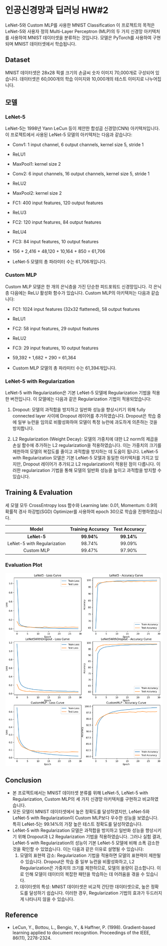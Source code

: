 # 인공신경망과 딥러닝 HW#2

LeNet-5와 Custom MLP를 사용한 MNIST Classification
이 프로젝트의 목적은 LeNet-5와 사용자 정의 Multi-Layer Perceptron (MLP)의 두 가지 신경망 아키텍처를 사용하여 MNIST 데이터셋을 분류하는 것입니다. 모델은 PyTorch를 사용하여 구현되며 MNIST 데이터셋에서 학습됩니다.

## Dataset
MNIST 데이터셋은 28x28 픽셀 크기의 손글씨 숫자 이미지 70,000개로 구성되어 있습니다. 데이터셋은 60,000개의 학습 이미지와 10,000개의 테스트 이미지로 나누어집니다.

## 모델
### LeNet-5
LeNet-5는 1998년 Yann LeCun 등이 제안한 합성곱 신경망(CNN) 아키텍처입니다.
이 프로젝트에서 사용된 LeNet-5 모델의 아키텍처는 다음과 같습니다:

- Conv1: 1 input channel, 6 output channels, kernel size 5, stride 1
- ReLU1
- MaxPool1: kernel size 2
- Conv2: 6 input channels, 16 output channels, kernel size 5, stride 1
- ReLU2
- MaxPool2: kernel size 2
- FC1: 400 input features, 120 output features
- ReLU3
- FC2: 120 input features, 84 output features
- ReLU4
- FC3: 84 input features, 10 output features
  
- 156 + 2,416 + 48,120 + 10,164 + 850 = 61,706
- LeNet-5 모델의 총 파라미터 수는 61,706개입니다.

### Custom MLP
Custom MLP 모델은 한 개의 은닉층을 가진 단순한 피드포워드 신경망입니다. 각 은닉층 다음에는 ReLU 활성화 함수가 있습니다. Custom MLP의 아키텍처는 다음과 같습니다:

- FC1: 1024 input features (32x32 flattened), 58 output features 
- ReLU1
- FC2: 58 input features, 29 output features
- ReLU2
- FC3: 29 input features, 10 output features
  
- 59,392 + 1,682 + 290 = 61,364
- Custom MLP 모델의 총 파라미터 수는 61,394개입니다.

### LeNet-5 with Regularization
LeNet-5 with Regularization은 기본 LeNet-5 모델에 Regularization 기법을 적용한 버전입니다. 이 모델에는 다음과 같은 Regularization 기법이 적용되었습니다:

1. Dropout: 모델의 과적합을 방지하고 일반화 성능을 향상시키기 위해 fully connected layer 사이에 Dropout 레이어를 추가하였습니다. Dropout은 학습 중에 일부 뉴런을 임의로 비활성화하여 모델이 특정 뉴런에 과도하게 의존하는 것을 방지합니다.
   
2. L2 Regularization (Weight Decay): 모델의 가중치에 대한 L2 norm의 제곱을 손실 함수에 추가하는 L2 regularization을 적용하였습니다. 이는 가중치의 크기를 제한하여 모델의 복잡도를 줄이고 과적합을 방지하는 데 도움이 됩니다. LeNet-5 with Regularization 모델은 기본 LeNet-5 모델과 동일한 아키텍처를 가지고 있지만, Dropout 레이어가 추가되고 L2 regularization이 적용된 점이 다릅니다. 이러한 regularization 기법을 통해 모델의 일반화 성능을 높이고 과적합을 방지할 수 있습니다.

## Training & Evaluation
세 모델 모두 CrossEntropy loss 함수와 Learning late: 0.01, Momentum: 0.9의 확률적 경사 하강법(SGD) Optimizer를 사용하여 epoch 30으로 학습을 진행하였습니다.


|            Model            | Training Accuracy | Test Accuracy |
|:---------------------------:|:-----------------:|:-------------:|
|         **LeNet-5**         |     **99.94%**    |   **99.14%**  |
| LeNet-5 with Regularization |       98.74%      |     99.09%    |
|          Custom MLP         |       99.47%      |     97.90%    |

### Evaluation Plot
![Evaluation Plot](./evaluation_plot.png)

## Conclusion
- 본 프로젝트에서는 MNIST 데이터셋 분류를 위해 LeNet-5, LeNet-5 with Regularization, Custom MLP의 세 가지 신경망 아키텍처를 구현하고 비교하였습니다.
- 모든 모델이 MNIST 데이터셋에서 높은 정확도를 달성하였지만, LeNet-5와 LeNet-5 with Regularization이 Custom MLP보다 우수한 성능을 보였습니다. 특히 LeNet-5는 99.14%의 가장 높은 테스트 정확도를 달성하였습니다.
- LeNet-5 with Regularization 모델은 과적합을 방지하고 일반화 성능을 향상시키기 위해 Dropout과 L2 Regularization 기법을 적용하였습니다. 그러나 실험 결과, LeNet-5 with Regularization의 성능이 기본 LeNet-5 모델에 비해 소폭 감소한 것을 확인할 수 있었습니다. 이는 다음과 같은 이유로 설명될 수 있습니다:
  1. 모델의 표현력 감소: Regularization 기법을 적용하면 모델의 표현력이 제한될 수 있습니다. Dropout은 학습 중 일부 뉴런을 비활성화하고, L2 Regularization은 가중치의 크기를 제한하므로, 모델의 용량이 감소합니다. 이로 인해 모델이 데이터의 복잡한 패턴을 학습하는 데 어려움을 겪을 수 있습니다.
  2. 데이터셋의 특성: MNIST 데이터셋은 비교적 간단한 데이터셋으로, 높은 정확도를 달성하기 쉽습니다. 이러한 경우, Regularization 기법의 효과가 두드러지게 나타나지 않을 수 있습니다.

## Reference
- LeCun, Y., Bottou, L., Bengio, Y., & Haffner, P. (1998). Gradient-based learning applied to document recognition. Proceedings of the IEEE, 86(11), 2278-2324.
